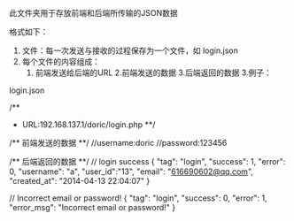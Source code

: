 此文件夹用于存放前端和后端所传输的JSON数据

格式如下：
1. 文件：每一次发送与接收的过程保存为一个文件，如 login.json
2. 每个文件的内容组成：
   1. 前端发送给后端的URL
   2.前端发送的数据
   3.后端返回的数据
3.例子：

login.json

/**
 * URL:192.168.137.1/doric/login.php
 **/

/**  前端发送的数据  **/
//username:doric
//password:123456


/**  后端返回的数据  **/
// login success
 {
 	"tag": "login",
 	"success": 1,
 	"error": 0,
 	"username": "a",
 	"user_id":"13",
 	"email": "616690602@qq.com",
 	"created_at": "2014-04-13 22:04:07"
 }

 // Incorrect email or password!
 {
 	"tag": "login",
 	"success": 0,
 	"error": 1,
 	"error_msg": "Incorrect email or password!"
 }
